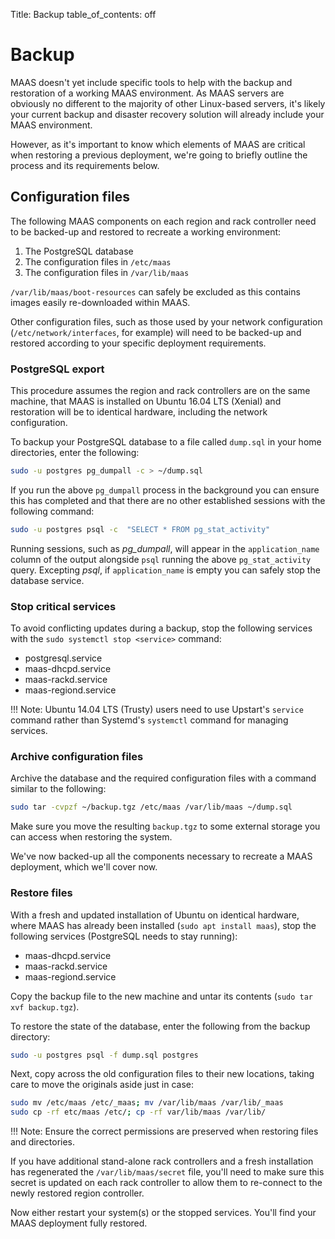 Title: Backup
table_of_contents: off

# Backup

MAAS doesn't yet include specific tools to help with the backup and restoration
of a working MAAS environment. As MAAS servers are obviously no different to
the majority of other Linux-based servers, it's likely your current backup and
disaster recovery solution will already include your MAAS environment. 

However, as it's important to know which elements of MAAS are critical when
restoring a previous deployment, we're going to briefly outline the process and
its requirements below.

## Configuration files

The following MAAS components on each region and rack controller need to be
backed-up and restored to recreate a working environment:

1. The PostgreSQL database
1. The configuration files in `/etc/maas`
1. The configuration files in `/var/lib/maas`

`/var/lib/maas/boot-resources` can safely be excluded as this contains images
easily re-downloaded within MAAS. 

Other configuration files, such as those used by your network configuration
(`/etc/network/interfaces`, for example) will need to be backed-up and restored
according to your specific deployment requirements. 

### PostgreSQL export

This procedure assumes the region and rack controllers are on the same machine,
that MAAS is installed on Ubuntu 16.04 LTS (Xenial) and restoration will be to
identical hardware, including the network configuration.

To backup your PostgreSQL database to a file called `dump.sql` in your home
directories, enter the following:

```bash
sudo -u postgres pg_dumpall -c > ~/dump.sql
```

If you run the above `pg_dumpall` process in the background you can ensure this
has completed and that there are no other established sessions with the
following command:

```bash
sudo -u postgres psql -c  "SELECT * FROM pg_stat_activity"
```

Running sessions, such as *pg_dumpall*, will appear in the `application_name`
column of the output alongside `psql` running the above `pg_stat_activity`
query.  Excepting *psql*, if `application_name` is empty you can safely stop
the database service.

### Stop critical services

To avoid conflicting updates during a backup, stop the following services with
the `sudo systemctl stop <service>` command:

- postgresql.service 
- maas-dhcpd.service
- maas-rackd.service
- maas-regiond.service

!!! Note: Ubuntu 14.04 LTS (Trusty) users need to use Upstart's `service`
command rather than Systemd's `systemctl` command for managing services.

### Archive configuration files

Archive the database and the required configuration files with a command
similar to the following:

```bash
sudo tar -cvpzf ~/backup.tgz /etc/maas /var/lib/maas ~/dump.sql
```
Make sure you move the resulting `backup.tgz` to some external storage you can access when
restoring the system. 

We've now backed-up all the components necessary to recreate a MAAS deployment,
which we'll cover now.

### Restore files

With a fresh and updated installation of Ubuntu on identical hardware, where
MAAS has already been installed (`sudo apt install maas`), stop the following
services (PostgreSQL needs to stay running):

- maas-dhcpd.service
- maas-rackd.service
- maas-regiond.service

Copy the backup file to the new machine and untar its contents (`sudo tar xvf
backup.tgz`).

To restore the state of the database, enter the following from the backup
directory:

```bash
sudo -u postgres psql -f dump.sql postgres
```

Next, copy across the old configuration files to their new locations, taking
care to move the originals aside just in case:

```bash
sudo mv /etc/maas /etc/_maas; mv /var/lib/maas /var/lib/_maas
sudo cp -rf etc/maas /etc/; cp -rf var/lib/maas /var/lib/
```

!!! Note: Ensure the correct permissions are preserved when restoring files and
directories.

If you have additional stand-alone rack controllers and a fresh installation
has regenerated the  `/var/lib/maas/secret` file, you'll need to make sure this
secret is updated on each rack controller to allow them to re-connect to the
newly restored region controller.

Now either restart your system(s) or the stopped services. You'll find your
MAAS deployment fully restored. 
